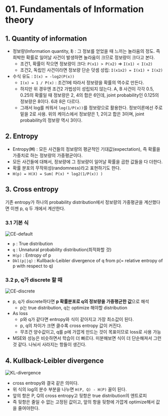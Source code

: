 # 01. Fundamentals of Information theory

## 1. Quantity of information

- 정보량(Information quantity, **I**) : 그 정보를 얻었을 때 느끼는 놀라움의 정도. 즉 희박한 확률로 일어날 사건이 발생하면 놀라움이 크므로 정보량이 크다고 본다.
    + 조건1, 확률이 작으면 정보량이 크다: `P(x1) > P(x2)` => `I(x1) < I(x2)`
    + 조건2, 독립인 사건이라면 정보량 단순 덧셈 성립: `I(x1x2) = I(x1) + I(x2)`
- 수식 유도 : `I(x) = -log2(P(x))`
    + `I(x) = 1 / P(x)` : 조건1에 따라서 정보량을 확률의 역수로 만든다.
    + 하지만 위 경우엔 조건2 가법성이 성립되지 않는다. A, B 사건이 각각 0.5, 0.25의 확률일 때 정보량은 2, 4의 합은 6인데, joint probability인 0.125의 정보량은 8이다. 6과 8은 다르다.
    + 그래서 log를 씌워서 `log(1/P(x))`를 정보량으로 활용한다. 정보이론에선 주로 밑을 2로 사용. 위의 케이스에서 정보량은 1, 2이고 합은 3이며, joint probability의 정보량 역시 3이다.

## 2. Entropy

- Entropy(**H**) : 모든 사건들의 정보량의 평균적인 기대값(expectation), 즉 확률을 가중치로 하는 정보량의 가중평균이다.
- 모든 사건들에 대해서, 정보량에 그 정보량이 일어날 확률을 곱한 값들을 다 더한다.
- 확률 분포의 무작위성(randomness)라고 표현하기도 한다.
- `H(p) = H(X) = Sum( P(x) * log2(1/P(x)) )`

## 3. Cross entropy

기존 entropy가 하나의 probability distribution에서 정보량의 가중평균을 계산했다면 이젠 p, q 두 개에서 계산한다.

### 3.1 기본 식

![CE-default](https://wikimedia.org/api/rest_v1/media/math/render/svg/80bd13c723dce5056a6f3aa1b29e279fb90d40bd)

- `p` : True distribution
- `q` : Unnatural probability distribution(최적화할 것)
- `H(p)` : Entropy of p
- `Dkl(p||q)` : Kullback-Leibler divergence of q from p(= relative entropy of p with respect to q)

### 3.2 p, q가 discrete 할 때

![CE-discrete](https://wikimedia.org/api/rest_v1/media/math/render/svg/0cb6da032ab424eefdca0884cd4113fe578f4293)

- p, q가 discrete하다면 **p 확률분포로 q의 정보량을 가중평균한 값**으로 해석
    + p는 true distribution, q는 optimize 해야할 distribution
- As loss
    + p와 q가 같다면 entropy와 식이 같아지고 가장 최소값이 된다.
    + p, q의 차이가 크면 클수록 cross entropy 값이 커진다.
    + 무조건 양수값이고, q를 p에 가깝게 만드는 것이 목표이므로 loss로 사용 가능
- MSE와 성능은 비슷하면서 학습이 더 빠르다. 미분해보면 식이 더 단순해져서 그런 것 같다. 나눠서 사라지는 항들이 생긴다.

## 4. Kullback-Leibler divergence

![KL-divergence](https://wikimedia.org/api/rest_v1/media/math/render/svg/70e86d9c6ac6b602308b0d55eba981f3eaeb8048)

- cross entropy와 결국 같은 의미다.
- 위 식의 log의 분수 부분을 나누면 `H(P, Q) - H(P)` 꼴이 된다.
- 앞의 항은 P, Q의 cross entropy고 뒷항은 true distribution의 엔트로피
- 즉 뒷항은 줄일 수 없는 고정된 값이고, 앞의 항을 뒷항에 가깝게 optimize해서 값을 줄여야한다.
